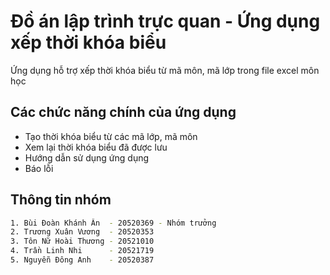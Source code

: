 # Đồ án lập trình trực quan - Ứng dụng xếp thời khóa biểu
Ứng dụng hỗ trợ xếp thời khóa biểu từ mã môn, mã lớp trong file excel môn học

## Các chức năng chính của ứng dụng
* Tạo thời khóa biểu từ các mã lớp, mã môn
* Xem lại thời khóa biểu đã được lưu
* Hướng dẫn sử dụng ứng dụng
* Báo lỗi

## Thông tin nhóm
```bash
1. Bùi Đoàn Khánh Ân  - 20520369 - Nhóm trưởng
2. Trương Xuân Vương  - 20520353
3. Tôn Nữ Hoài Thương - 20521010
4. Trần Linh Nhi      - 20521719
5. Nguyễn Đông Anh    - 20520387
```

